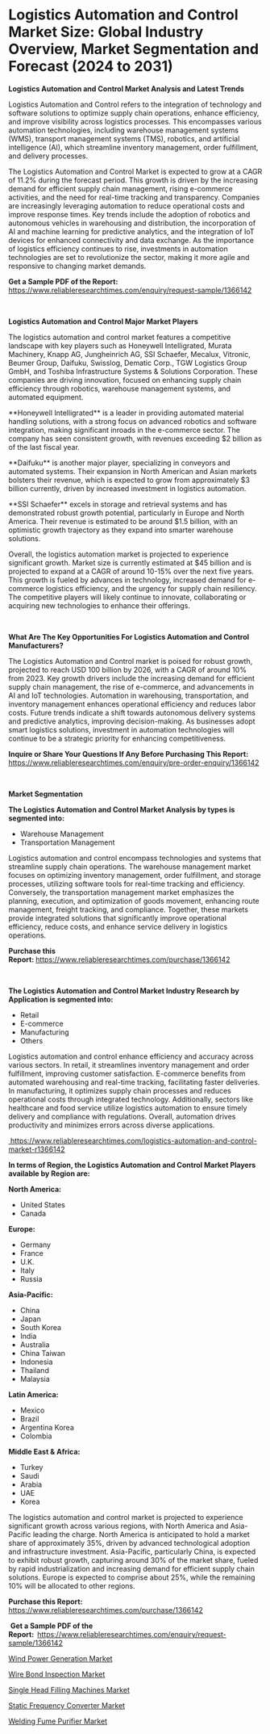 <p><h1>Logistics Automation and Control Market Size: Global Industry Overview, Market Segmentation and Forecast (2024 to 2031)</h1></p><p><strong>Logistics Automation and Control Market Analysis and Latest Trends</strong></p>
<p><p>Logistics Automation and Control refers to the integration of technology and software solutions to optimize supply chain operations, enhance efficiency, and improve visibility across logistics processes. This encompasses various automation technologies, including warehouse management systems (WMS), transport management systems (TMS), robotics, and artificial intelligence (AI), which streamline inventory management, order fulfillment, and delivery processes.</p><p>The Logistics Automation and Control Market is expected to grow at a CAGR of 11.2% during the forecast period. This growth is driven by the increasing demand for efficient supply chain management, rising e-commerce activities, and the need for real-time tracking and transparency. Companies are increasingly leveraging automation to reduce operational costs and improve response times. Key trends include the adoption of robotics and autonomous vehicles in warehousing and distribution, the incorporation of AI and machine learning for predictive analytics, and the integration of IoT devices for enhanced connectivity and data exchange. As the importance of logistics efficiency continues to rise, investments in automation technologies are set to revolutionize the sector, making it more agile and responsive to changing market demands.</p></p>
<p><strong>Get a Sample PDF of the Report:&nbsp;</strong> <a href="https://www.reliableresearchtimes.com/enquiry/request-sample/1366142?utm_campaign=1735&utm_medium=2&utm_source=Github&utm_content=ia&utm_term=29102024&utm_id=logistics-automation-and-control">https://www.reliableresearchtimes.com/enquiry/request-sample/1366142</a></p>
<p>&nbsp;</p>
<p><strong>Logistics Automation and Control Major Market Players</strong></p>
<p><p>The logistics automation and control market features a competitive landscape with key players such as Honeywell Intelligrated, Murata Machinery, Knapp AG, Jungheinrich AG, SSI Schaefer, Mecalux, Vitronic, Beumer Group, Daifuku, Swisslog, Dematic Corp., TGW Logistics Group GmbH, and Toshiba Infrastructure Systems & Solutions Corporation. These companies are driving innovation, focused on enhancing supply chain efficiency through robotics, warehouse management systems, and automated equipment.</p><p>**Honeywell Intelligrated** is a leader in providing automated material handling solutions, with a strong focus on advanced robotics and software integration, making significant inroads in the e-commerce sector. The company has seen consistent growth, with revenues exceeding $2 billion as of the last fiscal year.</p><p>**Daifuku** is another major player, specializing in conveyors and automated systems. Their expansion in North American and Asian markets bolsters their revenue, which is expected to grow from approximately $3 billion currently, driven by increased investment in logistics automation.</p><p>**SSI Schaefer** excels in storage and retrieval systems and has demonstrated robust growth potential, particularly in Europe and North America. Their revenue is estimated to be around $1.5 billion, with an optimistic growth trajectory as they expand into smarter warehouse solutions.</p><p>Overall, the logistics automation market is projected to experience significant growth. Market size is currently estimated at $45 billion and is projected to expand at a CAGR of around 10-15% over the next five years. This growth is fueled by advances in technology, increased demand for e-commerce logistics efficiency, and the urgency for supply chain resiliency. The competitive players will likely continue to innovate, collaborating or acquiring new technologies to enhance their offerings.</p></p>
<p>&nbsp;</p>
<p><strong>What Are The Key Opportunities For Logistics Automation and Control Manufacturers?</strong></p>
<p><p>The Logistics Automation and Control market is poised for robust growth, projected to reach USD 100 billion by 2026, with a CAGR of around 10% from 2023. Key growth drivers include the increasing demand for efficient supply chain management, the rise of e-commerce, and advancements in AI and IoT technologies. Automation in warehousing, transportation, and inventory management enhances operational efficiency and reduces labor costs. Future trends indicate a shift towards autonomous delivery systems and predictive analytics, improving decision-making. As businesses adopt smart logistics solutions, investment in automation technologies will continue to be a strategic priority for enhancing competitiveness.</p></p>
<p><strong>Inquire or Share Your Questions If Any Before Purchasing This Report:</strong> <a href="https://www.reliableresearchtimes.com/enquiry/pre-order-enquiry/1366142?utm_campaign=1735&utm_medium=2&utm_source=Github&utm_content=ia&utm_term=29102024&utm_id=logistics-automation-and-control">https://www.reliableresearchtimes.com/enquiry/pre-order-enquiry/1366142</a></p>
<p>&nbsp;</p>
<p><strong>Market Segmentation</strong></p>
<p><strong>The Logistics Automation and Control Market Analysis by types is segmented into:</strong></p>
<p><ul><li>Warehouse Management</li><li>Transportation Management</li></ul></p>
<p><p>Logistics automation and control encompass technologies and systems that streamline supply chain operations. The warehouse management market focuses on optimizing inventory management, order fulfillment, and storage processes, utilizing software tools for real-time tracking and efficiency. Conversely, the transportation management market emphasizes the planning, execution, and optimization of goods movement, enhancing route management, freight tracking, and compliance. Together, these markets provide integrated solutions that significantly improve operational efficiency, reduce costs, and enhance service delivery in logistics operations.</p></p>
<p><strong>Purchase this Report:&nbsp;</strong><a href="https://www.reliableresearchtimes.com/purchase/1366142?utm_campaign=1735&utm_medium=2&utm_source=Github&utm_content=ia&utm_term=29102024&utm_id=logistics-automation-and-control">https://www.reliableresearchtimes.com/purchase/1366142</a></p>
<p>&nbsp;</p>
<p><strong>The Logistics Automation and Control Market Industry Research by Application is segmented into:</strong></p>
<p><ul><li>Retail</li><li>E-commerce</li><li>Manufacturing</li><li>Others</li></ul></p>
<p><p>Logistics automation and control enhance efficiency and accuracy across various sectors. In retail, it streamlines inventory management and order fulfillment, improving customer satisfaction. E-commerce benefits from automated warehousing and real-time tracking, facilitating faster deliveries. In manufacturing, it optimizes supply chain processes and reduces operational costs through integrated technology. Additionally, sectors like healthcare and food service utilize logistics automation to ensure timely delivery and compliance with regulations. Overall, automation drives productivity and minimizes errors across diverse applications.</p></p>
<p><a href="https://www.reliableresearchtimes.com/logistics-automation-and-control-market-r1366142?utm_campaign=1735&utm_medium=2&utm_source=Github&utm_content=ia&utm_term=29102024&utm_id=logistics-automation-and-control">&nbsp;https://www.reliableresearchtimes.com/logistics-automation-and-control-market-r1366142</a></p>
<p><strong>In terms of Region, the Logistics Automation and Control Market Players available by Region are:</strong></p>
<p>
    <p> <strong> North America: </strong>
        <ul>
            <li>United States</li>
            <li>Canada</li>
        </ul>
        </p> 
    <p> <strong> Europe: </strong>
        <ul>
            <li>Germany</li>
            <li>France</li>
            <li>U.K.</li>
            <li>Italy</li>
            <li>Russia</li>
        </ul>
        </p> 
    <p> <strong> Asia-Pacific: </strong>
        <ul>
            <li>China</li>
            <li>Japan</li>
            <li>South Korea</li>
            <li>India</li>
            <li>Australia</li>
            <li>China Taiwan</li>
            <li>Indonesia</li>
            <li>Thailand</li>
            <li>Malaysia</li>
        </ul>
        </p> 
    <p> <strong> Latin America: </strong>
        <ul>
            <li>Mexico</li>
            <li>Brazil</li>
            <li>Argentina Korea</li>
            <li>Colombia</li>
        </ul>
        </p> 
    <p> <strong> Middle East & Africa: </strong>
        <ul>
            <li>Turkey</li>
            <li>Saudi</li>
            <li>Arabia</li>
            <li>UAE</li>
            <li>Korea</li>
        </ul>
    </p>
    </p>
<p><p>The logistics automation and control market is projected to experience significant growth across various regions, with North America and Asia-Pacific leading the charge. North America is anticipated to hold a market share of approximately 35%, driven by advanced technological adoption and infrastructure investment. Asia-Pacific, particularly China, is expected to exhibit robust growth, capturing around 30% of the market share, fueled by rapid industrialization and increasing demand for efficient supply chain solutions. Europe is expected to comprise about 25%, while the remaining 10% will be allocated to other regions.</p></p>
<p><strong>Purchase this Report: </strong><a href="https://www.reliableresearchtimes.com/purchase/1366142?utm_campaign=1735&utm_medium=2&utm_source=Github&utm_content=ia&utm_term=29102024&utm_id=logistics-automation-and-control">https://www.reliableresearchtimes.com/purchase/1366142</a></p>
<p>&nbsp;<strong>Get a Sample PDF of the Report:&nbsp;&nbsp;</strong><a href="https://www.reliableresearchtimes.com/enquiry/request-sample/1366142?utm_campaign=1735&utm_medium=2&utm_source=Github&utm_content=ia&utm_term=29102024&utm_id=logistics-automation-and-control">https://www.reliableresearchtimes.com/enquiry/request-sample/1366142</a></p>
<p><strong></strong></p>
<p><p><a href="https://www.linkedin.com/pulse/wind-power-generation-market-velocity-81-cagr-trajectory-11noe?utm_campaign=1735&utm_medium=2&utm_source=Github&utm_content=ia&utm_term=29102024&utm_id=logistics-automation-and-control">Wind Power Generation Market</a></p><p><a href="https://github.com/KamrulHadi87/Market-Research-Report-List-1/blob/main/wire-bond-inspection-market.md?utm_campaign=1735&utm_medium=2&utm_source=Github&utm_content=ia&utm_term=29102024&utm_id=logistics-automation-and-control">Wire Bond Inspection Market</a></p><p><a href="https://issuu.com/reportprime-2/docs/single-head-filling-machines-market_c9e3ffc45fa3ed?utm_campaign=1735&utm_medium=2&utm_source=Github&utm_content=ia&utm_term=29102024&utm_id=logistics-automation-and-control">Single Head Filling Machines Market</a></p><p><a href="https://www.linkedin.com/pulse/future-ready-strategic-insights-global-static-frequency-tpofe?utm_campaign=1735&utm_medium=2&utm_source=Github&utm_content=ia&utm_term=29102024&utm_id=logistics-automation-and-control">Static Frequency Converter Market</a></p><p><a href="https://www.linkedin.com/pulse/welding-fume-purifier-market-matrix-applications-types-yqere?utm_campaign=1735&utm_medium=2&utm_source=Github&utm_content=ia&utm_term=29102024&utm_id=logistics-automation-and-control">Welding Fume Purifier Market</a></p></p>